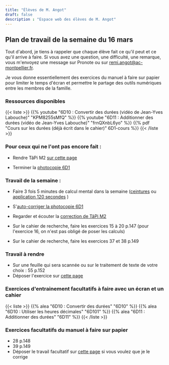 ```yaml
---
title: "Élèves de M. Angot"
draft: false
description : "Espace web des élèves de M. Angot"
---
```




<h2 class="ui horizontal divider header">Plan de travail de la semaine du 16 mars</h2>

Tout d'abord, je tiens à rappeler que chaque élève fait ce qu'il peut et ce qu'il arrive à faire. Si vous avez une question, une difficulté, une remarque, vous m'envoyez une message sur Pronote ou sur remi.angot@ac-montpellier.fr.

Je vous donne essentiellement des exercices du manuel à faire sur papier pour limiter le temps d'écran et permettre le partage des outils numériques entre les membres de la famille.


### Ressources disponibles

{{< liste >}}
	{{% youtube "6D10 : Convertir des durées (vidéo de Jean-Yves Labouche)" "KPM8255sMfQ" %}}
	{{% youtube "6D11 : Additionner des durées (vidéo de Jean-Yves Labouche)" "frnQXnbL6yo" %}}
	{{% pdf "Cours sur les durées (déjà écrit dans le cahier)" 6D1-cours %}}
{{< /liste >}}


### Pour ceux qui ne l'ont pas encore fait :

-   Rendre TâPi M2 [sur cette page](https://www.dropbox.com/request/8vClp9wojofyijXSYZf7)
    
-   Terminer la [photocopie 6D1](http://coopmaths.fr/pdf6D1)
    

### Travail de la semaine :

-   Faire 3 fois 5 minutes de calcul mental dans la semaine ([ceintures](http://maths.clarensac.net/moodle/course/view.php?id=2&section=1) ou [application 120 secondes](http://mathematiques.ac-dijon.fr/spip.php?article199) )
    
-   S'[auto-corriger la photocopie 6D1](http://coopmaths.fr/pdf6D1-corr)
    
-   Regarder et écouter la [correction de TâPi M2](https://view.genial.ly/5e6df5b980c12e0fd173123b)
    
-   Sur le cahier de recherche, faire les exercices 15 à 20 p.147 (pour l'exercice 16, on n'est pas obligé de poser les calculs)
    
-   Sur le cahier de recherche, faire les exercices 37 et 38 p.149

### Travail à rendre
    
* Sur une feuille qui sera scannée ou sur le traitement de texte de votre choix : 55 p.152
* Déposer l'exercice sur [cette page](https://www.dropbox.com/request/CK1wSX8rmdi9KLn4lGDz)
    


### Exercices d'entrainement facultatifs à faire avec un écran et un cahier

{{< liste >}}
	{{% alea "6D10 : Convertir des durées" "6D10" %}}
	{{% alea "6D10 : Utiliser les heures décimales" "6D101" %}}
	{{% alea "6D11 : Additionner des durées" "6D11" %}}	
{{< /liste >}}

### Exercices facultatifs du manuel à faire sur papier

- 28 p.148
- 39 p.149  
- Déposer le travail facultatif sur [cette page](https://www.dropbox.com/request/sDjyV9u2j5RkwR7B2A81) si vous voulez que je le corrige 


